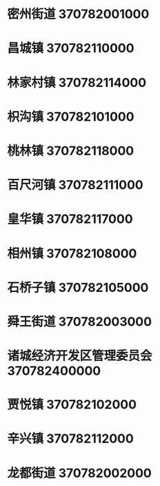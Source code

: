 # 密州街道 370782001000
# 昌城镇 370782110000
# 林家村镇 370782114000
# 枳沟镇 370782101000
# 桃林镇 370782118000
# 百尺河镇 370782111000
# 皇华镇 370782117000
# 相州镇 370782108000
# 石桥子镇 370782105000
# 舜王街道 370782003000
# 诸城经济开发区管理委员会 370782400000
# 贾悦镇 370782102000
# 辛兴镇 370782112000
# 龙都街道 370782002000
